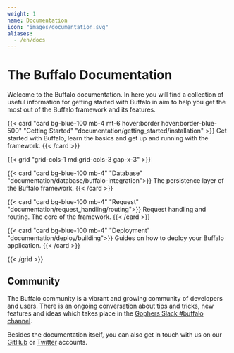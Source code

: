```yaml
---
weight: 1
name: Documentation
icon: "images/documentation.svg"
aliases:
  - /en/docs
---
```

# The Buffalo Documentation

Welcome to the Buffalo documentation. In here you will find a collection of useful information for getting started with Buffalo in aim to help you get the most out of the Buffalo framework and its features.

{{< card "card bg-blue-100 mb-4 mt-6 hover:border hover:border-blue-500" "Getting Started" "documentation/getting_started/installation" >}}
Get started with Buffalo, learn the basics and get up and running with the framework.
{{< /card >}}

{{< grid "grid-cols-1 md:grid-cols-3 gap-x-3" >}}

{{< card "card bg-blue-100 mb-4" "Database" "documentation/database/buffalo-integration">}}
The persistence layer of the Buffalo framework.
{{< /card >}}

{{< card "card bg-blue-100 mb-4" "Request" "documentation/request_handling/routing">}}
Request handling and routing. The core of the framework.
{{< /card >}}

{{< card "card bg-blue-100 mb-4" "Deployment" "documentation/deploy/building">}}
Guides on how to deploy your Buffalo application.
{{< /card >}}

{{< /grid >}}

## Community

The Buffalo community is a vibrant and growing community of developers and users. There is an ongoing conversation about tips and tricks, new features and ideas which takes place in the [Gophers Slack #buffalo channel](https://gophers.slack.com/messages/buffalo/).

Besides the documentation itself, you can also get in touch with us on our [GitHub](https://github.com/gobuffalo/buffalo) or [Twitter](https://twitter.com/gobuffalo) accounts.
